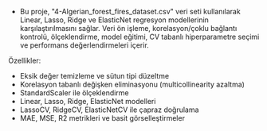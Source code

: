 - Bu proje, "4-Algerian_forest_fires_dataset.csv" veri seti kullanılarak Linear, Lasso, Ridge ve ElasticNet regresyon modellerinin karşılaştırılmasını sağlar. Veri ön işleme, korelasyon/çoklu bağlantı kontrolü, ölçeklendirme, model eğitimi, CV tabanlı hiperparametre seçimi ve performans değerlendirmeleri içerir.


Özellikler:
- Eksik değer temizleme ve sütun tipi düzeltme
- Korelasyon tabanlı değişken eliminasyonu (multicollinearity azaltma)
- StandardScaler ile ölçeklendirme
- Linear, Lasso, Ridge, ElasticNet modelleri
- LassoCV, RidgeCV, ElasticNetCV ile çapraz doğrulama
- MAE, MSE, R2 metrikleri ve basit görselleştirmeler
